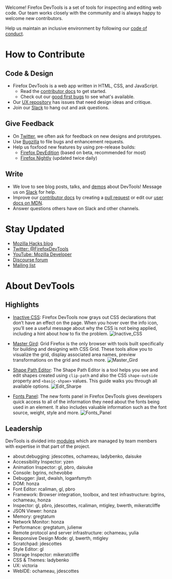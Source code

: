Welcome! Firefox DevTools is a set of tools for inspecting and editing web code. Our team works closely with the community and is always happy to welcome new contributors.

Help us maintain an inclusive environment by following our [code of conduct](CODE_OF_CONDUCT.md).

# How to Contribute

## Code & Design
- Firefox DevTools is a web app written in HTML, CSS, and JavaScript.
    - Read the [contributor docs](https://firefox-source-docs.mozilla.org/devtools/) to get started.
    - Check out our [good first bugs](https://bugs.firefox-dev.tools/?easy&tool=all) to see what's available.
- Our [UX repository](https://github.com/firefox-devtools/ux) has issues that need design ideas and critique.
- Join our [Slack](https://devtools-html-slack.herokuapp.com/) to hang out and ask questions.

## Give Feedback
- On [Twitter](https://twitter.com/FirefoxDevTools), we often ask for feedback on new designs and prototypes.
- Use [Bugzilla](https://bugzilla.mozilla.org/enter_bug.cgi?product=DevTools) to file bugs and enhancement requests.
- Help us foxfood new features by using pre-release builds:
    - [Firefox DevEdition](https://www.mozilla.org/firefox/developer/) (based on beta, recommended for most)
    - [Firefox Nightly](https://www.mozilla.org/firefox/channel/desktop/#nightly) (updated twice daily)

## Write
- We love to see blog posts, talks, and [demos](https://github.com/firefox-devtools/demos) about DevTools! Message us on [Slack](https://devtools-html-slack.herokuapp.com/) for help.
- Improve our [contributor docs](https://firefox-source-docs.mozilla.org/devtools/) by creating a [pull request](https://github.com/mozilla/gecko-dev/tree/master/devtools) or edit our [user docs on MDN](https://developer.mozilla.org/en-US/docs/Tools).
- Answer questions others have on Slack and other channels.

# Stay Updated

* [Mozilla Hacks blog](https://hacks.mozilla.org/category/developer-tools/)
* [Twitter: @FirefoxDevTools](https://twitter.com/FirefoxDevTools)
* [YouTube: Mozilla Developer](https://www.youtube.com/channel/UCh5UlGiu9d6LegIeUCW4N1w)
* [Discourse forum](https://discourse.mozilla-community.org/c/devtools)
* [Mailing list](https://groups.google.com/forum/#!forum/mozilla.dev.developer-tools)

# About DevTools

## Highlights

* [Inactive CSS](https://hacks.mozilla.org/2019/10/firefox-70-a-bountiful-release-for-all/#developertools):
Firefox DevTools now grays out CSS declarations that don’t have an effect on the page. When you hover over the info icon, you’ll see a useful message about why the CSS is not being applied, including a hint about how to fix the problem.
![Inactive_CSS](https://www.mozilla.org/media/img/firefox/developer/hero-inactive-css.40a2e0b8ddb1.png) 

* [Master Gird](https://mozilladevelopers.github.io/playground/css-grid/):
Grid Firefox is the only browser with tools built specifically for building and designing with CSS Grid. These tools allow you to visualize the grid, display associated area names, preview transformations on the grid and much more.
![Master_Gird](https://www.mozilla.org/media/img/firefox/developer/hero-cssgrid-ani.c0a7ace9dbf7.gif)

* [Shape Path Editor](https://developer.mozilla.org/ko/docs/Tools/Page_Inspector/How_to/Edit_CSS_shapes):
The Shape Path Editor is a tool helps you see and edit shapes created using `clip-path` and also the CSS `shape-outside` property and  `<basic-shpae>` values. This guide walks you through all available options.
![Edit_Sharpe](https://www.mozilla.org/media/img/firefox/developer/hero-clip-ani.84bcdc90782a.gif)

* [Fonts Panel](https://developer.mozilla.org/ko/docs/Tools/Page_Inspector/How_to/Edit_fonts):
The new fonts panel in Firefox DevTools gives developers quick access to all of the information they need about the fonts being used in an element. It also includes valuable information such as the font source, weight, style and more.
![Fonts_Panel](https://www.mozilla.org/media/img/firefox/developer/hero-fonts.0e574b98aa63.gif)

## Leadership

DevTools is divided into [modules](https://wiki.mozilla.org/Modules) which are managed by team members with expertise in that part of the project.

* about:debugging: jdescottes, ochameau, ladybenko, daisuke
* Accessibility Inspector: yzen
* Animation Inspector: gl, pbro, daisuke
* Console: bgrins, nchevobbe
* Debugger: jlast, dwalsh, loganfsmyth
* DOM: honza
* Font Editor: rcaliman, gl, pbro
* Framework: Browser integration, toolbox, and test infrastructure: bgrins, ochameau, honza
* Inspector: gl, pbro, jdescottes, rcaliman, mtigley, bwerth, mikeratcliffe
* JSON Viewer: honza
* Memory: gregtatum
* Network Monitor: honza
* Performance: gregtatum, julienw
* Remote protocol and server infrastructure: ochameau, yulia
* Responsive Design Mode: gl, bwerth, mtigley
* Scratchpad: jdescottes
* Style Editor: gl
* Storage Inspector: mikeratcliffe
* CSS & Themes: ladybenko
* UX: victoria
* WebIDE: ochameau, jdescottes
